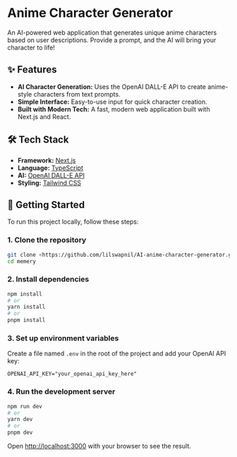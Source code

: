 # Anime Character Generator

An AI-powered web application that generates unique anime characters based on user descriptions. Provide a prompt, and the AI will bring your character to life!

## ✨ Features

*   **AI Character Generation:** Uses the OpenAI DALL-E API to create anime-style characters from text prompts.
*   **Simple Interface:** Easy-to-use input for quick character creation.
*   **Built with Modern Tech:** A fast, modern web application built with Next.js and React.

## 🛠️ Tech Stack

*   **Framework:** [Next.js](https://nextjs.org/)
*   **Language:** [TypeScript](https://www.typescriptlang.org/)
*   **AI:** [OpenAI DALL-E API](https://openai.com/dall-e-2)
*   **Styling:** [Tailwind CSS](https://tailwindcss.com/)

## 🚀 Getting Started

To run this project locally, follow these steps:

### 1. Clone the repository

```bash
git clone <https://github.com/lilswapnil/AI-anime-character-generator.git>
cd memery
```

### 2. Install dependencies

```bash
npm install
# or
yarn install
# or
pnpm install
```

### 3. Set up environment variables

Create a file named `.env` in the root of the project and add your OpenAI API key:

```
OPENAI_API_KEY="your_openai_api_key_here"
```

### 4. Run the development server

```bash
npm run dev
# or
yarn dev
# or
pnpm dev
```

Open [http://localhost:3000](http://localhost:3000) with your browser to see the result.